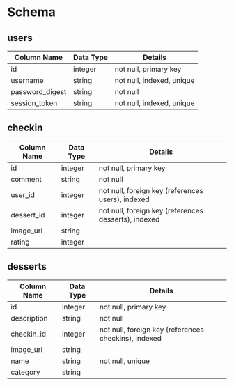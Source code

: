 # Schema

## users

| Column Name     | Data Type | Details                   |
| ----------------|-----------| --------------------------|
| id              | integer   | not null, primary key     |
| username        | string    | not null, indexed, unique |
| password_digest | string    | not null                  |
| session_token   | string    | not null, indexed, unique |


## checkin

| Column Name | Data Type | Details                                              |
| ------------|-----------| -----------------------------------------------------|
| id          | integer   | not null, primary key                                |
| comment     | string    | not null                                             |
| user_id     | integer   | not null, foreign key (references users), indexed    |
| dessert_id  | integer   | not null, foreign key (references desserts), indexed |                  
| image_url   | string    |                                                      |
| rating      | integer   |                                                      |


## desserts

| Column Name | Data Type | Details                                              |
| ------------|-----------| -----------------------------------------------------|
| id          | integer   | not null, primary key                                |
| description | string    | not null                                             |
| checkin_id  | integer   | not null, foreign key (references checkins), indexed |                  
| image_url   | string    |                                                      |
| name        | string    | not null, unique                                     |
| category    | string    |
